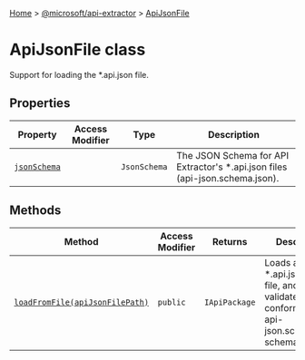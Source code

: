 [Home](./index) &gt; [@microsoft/api-extractor](api-extractor.md) &gt; [ApiJsonFile](api-extractor.apijsonfile.md)

# ApiJsonFile class

Support for loading the \*.api.json file.

## Properties

|  Property | Access Modifier | Type | Description |
|  --- | --- | --- | --- |
|  [`jsonSchema`](api-extractor.apijsonfile.jsonschema.md) |  | `JsonSchema` | The JSON Schema for API Extractor's \*.api.json files (api-json.schema.json). |

## Methods

|  Method | Access Modifier | Returns | Description |
|  --- | --- | --- | --- |
|  [`loadFromFile(apiJsonFilePath)`](api-extractor.apijsonfile.loadfromfile.md) | `public` | `IApiPackage` | Loads an \*.api.json data file, and validates that it conforms to the api-json.schema.json schema. |


